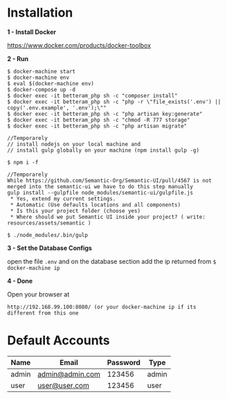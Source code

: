 # Installation

**1 - Install Docker**

https://www.docker.com/products/docker-toolbox

**2 - Run**

```
$ docker-machine start
$ docker-machine env
$ eval $(docker-machine env)
$ docker-compose up -d
$ docker exec -it betteram_php sh -c "composer install"
$ docker exec -it betteram_php sh -c "php -r \"file_exists('.env') || copy('.env.example', '.env');\""
$ docker exec -it betteram_php sh -c "php artisan key:generate"
$ docker exec -it betteram_php sh -c "chmod -R 777 storage"
$ docker exec -it betteram_php sh -c "php artisan migrate"

//Temporarely 
// install nodejs on your local machine and 
// install gulp globally on your machine (npm install gulp -g)

$ npm i -f

//Temporarely
While https://github.com/Semantic-Org/Semantic-UI/pull/4567 is not merged into the semantic-ui we have to do this step manually
gulp install --gulpfile node_modules/semantic-ui/gulpfile.js
 * Yes, extend my current settings.
 * Automatic (Use defaults locations and all components)
 * Is this your project folder (choose yes)
 * Where should we put Semantic UI inside your project? ( write: resources/assets/semantic )

$ ./node_modules/.bin/gulp

```

**3 - Set the Database Configs**

open the file ```.env``` and on the database section add the ip returned from ```$ docker-machine ip```

**4 - Done**

Open your browser at 

```
http://192.168.99.100:8080/ (or your docker-machine ip if its different from this one
```

# Default Accounts

| Name  | Email           | Password | Type  |
|-------|-----------------|----------|-------|
| admin | admin@admin.com | 123456   | admin |
| user  | user@user.com   | 123456   | user  |
